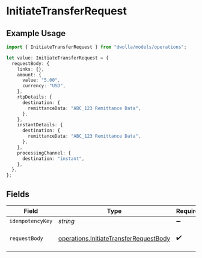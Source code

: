 # InitiateTransferRequest

## Example Usage

```typescript
import { InitiateTransferRequest } from "dwolla/models/operations";

let value: InitiateTransferRequest = {
  requestBody: {
    links: {},
    amount: {
      value: "5.00",
      currency: "USD",
    },
    rtpDetails: {
      destination: {
        remittanceData: "ABC_123 Remittance Data",
      },
    },
    instantDetails: {
      destination: {
        remittanceData: "ABC_123 Remittance Data",
      },
    },
    processingChannel: {
      destination: "instant",
    },
  },
};
```

## Fields

| Field                                                                                            | Type                                                                                             | Required                                                                                         | Description                                                                                      |
| ------------------------------------------------------------------------------------------------ | ------------------------------------------------------------------------------------------------ | ------------------------------------------------------------------------------------------------ | ------------------------------------------------------------------------------------------------ |
| `idempotencyKey`                                                                                 | *string*                                                                                         | :heavy_minus_sign:                                                                               | N/A                                                                                              |
| `requestBody`                                                                                    | [operations.InitiateTransferRequestBody](../../models/operations/initiatetransferrequestbody.md) | :heavy_check_mark:                                                                               | Parameters to initiate a transfer                                                                |